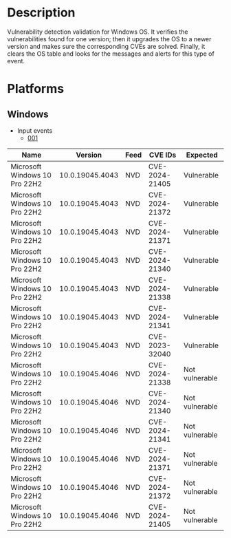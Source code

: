 # Description

Vulnerability detection validation for Windows OS. It verifies the vulnerabilities found for one version; then it upgrades the OS to a newer version and makes sure the corresponding CVEs are solved. Finally, it clears the OS table and looks for the messages and alerts for this type of event.

# Platforms

## Windows

- Input events
    - [001](input_001.json)

| Name                           | Version          | Feed | CVE IDs          | Expected         |
|--------------------------------|------------------|------|------------------|------------------|
| Microsoft Windows 10 Pro 22H2  | 10.0.19045.4043  | NVD  | CVE-2024-21405   | Vulnerable       |
| Microsoft Windows 10 Pro 22H2  | 10.0.19045.4043  | NVD  | CVE-2024-21372   | Vulnerable       |
| Microsoft Windows 10 Pro 22H2  | 10.0.19045.4043  | NVD  | CVE-2024-21371   | Vulnerable       |
| Microsoft Windows 10 Pro 22H2  | 10.0.19045.4043  | NVD  | CVE-2024-21340   | Vulnerable       |
| Microsoft Windows 10 Pro 22H2  | 10.0.19045.4043  | NVD  | CVE-2024-21338   | Vulnerable       |
| Microsoft Windows 10 Pro 22H2  | 10.0.19045.4043  | NVD  | CVE-2024-21341   | Vulnerable       |
| Microsoft Windows 10 Pro 22H2  | 10.0.19045.4043  | NVD  | CVE-2023-32040   | Vulnerable       |
| Microsoft Windows 10 Pro 22H2  | 10.0.19045.4046  | NVD  | CVE-2024-21338   | Not vulnerable   |
| Microsoft Windows 10 Pro 22H2  | 10.0.19045.4046  | NVD  | CVE-2024-21340   | Not vulnerable   |
| Microsoft Windows 10 Pro 22H2  | 10.0.19045.4046  | NVD  | CVE-2024-21341   | Not vulnerable   |
| Microsoft Windows 10 Pro 22H2  | 10.0.19045.4046  | NVD  | CVE-2024-21371   | Not vulnerable   |
| Microsoft Windows 10 Pro 22H2  | 10.0.19045.4046  | NVD  | CVE-2024-21372   | Not vulnerable   |
| Microsoft Windows 10 Pro 22H2  | 10.0.19045.4046  | NVD  | CVE-2024-21405   | Not vulnerable   |
